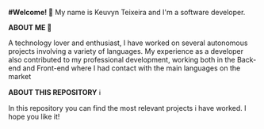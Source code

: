 **#Welcome! 👋**
My name is Keuvyn Teixeira and I'm a software developer.

**ABOUT ME 🚀**

A technology lover and enthusiast, I have worked on several autonomous projects involving a
variety of languages. My experience as a developer also contributed to my professional
development, working both in the Back-end and Front-end where I had contact with the main
languages on the market

**ABOUT THIS REPOSITORY** ℹ️

In this repository you can find the most relevant projects i have worked. I hope you like it!
